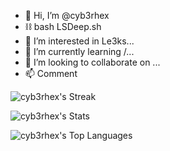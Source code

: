 - 👋 Hi, I’m @cyb3rhex
- ⛓️ bash LSDeep.sh
- 👀 I’m interested in Le3ks...
- 🌱 I’m currently learning /...
- 💞️ I’m looking to collaborate on ...
- 📫 Comment

![cyb3rhex's Streak](https://github-readme-streak-stats.herokuapp.com/?user=cyb3rhex&theme=blue-green&hide_border=false)

![cyb3rhex's Stats](https://github-readme-stats.vercel.app/api?username=cyb3rhex&theme=blue-green&show_icons=true&hide_border=false&count_private=true)

![cyb3rhex's Top Languages](https://github-readme-stats.vercel.app/api/top-langs/?username=cyb3rhex&theme=blue-green&show_icons=true&hide_border=false&layout=compact)
